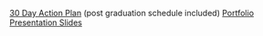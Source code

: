 [30 Day Action Plan](https://gist.github.com/christopherchateau/bfea91912629fe4e8579dcbbeb172f23) (post graduation schedule included)
[Portfolio Presentation Slides](https://docs.google.com/presentation/d/1R3u7c6pbRgnUDPGM3lWLlngOUZh3_tLq0qtVad2SD0Y/)

